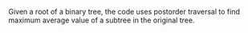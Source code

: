Given a root of a binary tree, the code uses postorder traversal to find maximum average value of a subtree in the original tree.
